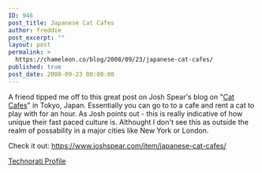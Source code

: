 ```yaml
---
ID: 946
post_title: Japanese Cat Cafes
author: freddie
post_excerpt: ""
layout: post
permalink: >
  https://chameleon.co/blog/2008/09/23/japanese-cat-cafes/
published: true
post_date: 2008-09-23 00:00:00
---
```

A friend tipped me off to this great post on Josh Spear's blog on "<a title="Cat Cafes" href="https://www.vimeo.com/1141782?pg=embed&amp;sec=1141782" target="_blank" rel="noopener noreferrer">Cat Cafes</a>" in Tokyo, Japan. Essentially you can go to to a cafe and rent a cat to play with for an hour. As Josh points out - this is really indicative of how unique their fast paced culture is. Althought I don't see this as outside the realm of possability in a major cities like New York or London.

Check it out:
<a title="https://www.joshspear.com/item/japanese-cat-cafes/" href="https://www.joshspear.com/item/japanese-cat-cafes/" target="_blank" rel="noopener noreferrer">https://www.joshspear.com/item/japanese-cat-cafes/</a>

<a href="https://technorati.com/claim/mxykcy8ner" rel="me">Technorati Profile</a>
